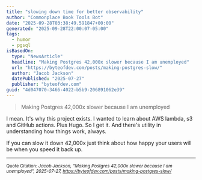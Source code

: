 ```yaml
---
title: "slowing down time for better observability"
author: "Commonplace Book Tools Bot"
date: "2025-09-28T03:38:49.591847+00:00"
generated: "2025-09-28T22:00:07-05:00"
tags:
  - humor
  - pgsql
isBasedOn:
  type: "NewsArticle"
  headline: "Making Postgres 42,000x slower because I am unemployed"
  url: "https://byteofdev.com/posts/making-postgres-slow/"
  author: "Jacob Jackson"
  datePublished: "2025-07-27"
  publisher: "byteofdev.com"
guid: "4d047070-3466-4022-b5b9-206891062e39"
---
```


> Making Postgres 42,000x slower because I am unemployed

I mean. It's why this project exists. I wanted to learn about AWS lambda, s3 and GitHub actions. Plus Hugo. So I get it. And there's utility in understanding how things work, always.

If you can slow it down 42,000x just think about how happy your users will be when you speed it back up.

---

<sub>Quote Citation: <cite>Jacob Jackson, "Making Postgres 42,000x slower because I am unemployed", 2025-07-27, <a href="https://byteofdev.com/posts/making-postgres-slow/">https://byteofdev.com/posts/making-postgres-slow/</a></cite></sub>